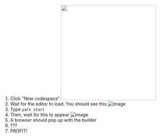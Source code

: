 1. Click "New codespace" <img src="https://user-images.githubusercontent.com/923242/130867045-227e0fe9-84d5-4a1a-be78-0da34853607a.png" width="300">
3. Wait for the editor to load. You should see this ![image](https://user-images.githubusercontent.com/923242/130868019-99e1827b-9966-4d4a-9871-e09c60e4bb15.png)
4. Type `yarn start`
4. Then, wait for this to appear ![image](https://user-images.githubusercontent.com/923242/130867348-659a6a1d-565a-413f-b1b7-41676259fe0f.png)
5. A browser should pop up with the builder
6. ???
7. PROFIT!
